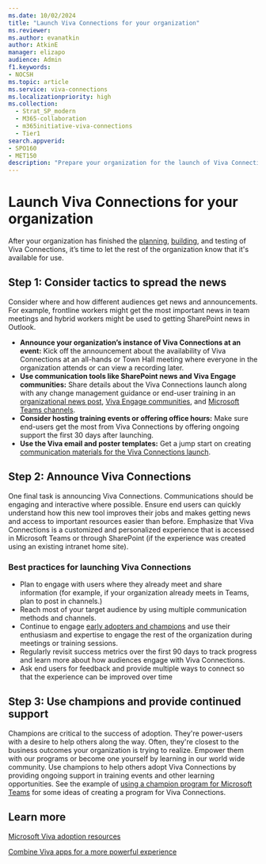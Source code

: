 ```yaml
---
ms.date: 10/02/2024
title: "Launch Viva Connections for your organization"
ms.reviewer: 
ms.author: evanatkin
author: AtkinE
manager: elizapo
audience: Admin
f1.keywords:
- NOCSH
ms.topic: article
ms.service: viva-connections
ms.localizationpriority: high
ms.collection:
  - Strat_SP_modern
  - M365-collaboration
  - m365initiative-viva-connections
  - Tier1
search.appverid:
- SPO160
- MET150
description: "Prepare your organization for the launch of Viva Connections by using news posts, announcements, and Champions."
---
```


# Launch Viva Connections for your organization

After your organization has finished the [planning](plan-viva-connections.md), [building](build-viva-connections.md), and testing of Viva Connections, it’s time to let the rest of the organization know that it's available for use.

## Step 1: Consider tactics to spread the news

Consider where and how different audiences get news and announcements. For example, frontline workers might get the most important news in team meetings and hybrid workers might be used to getting SharePoint news in Outlook.

- **Announce your organization’s instance of Viva Connections at an event:** Kick off the announcement about the availability of Viva Connections at an all-hands or Town Hall meeting where everyone in the organization attends or can view a recording later.
- **Use communication tools like SharePoint news and Viva Engage communities:** Share details about the Viva Connections launch along with any change management guidance or end-user training in an [organizational news post](https://support.microsoft.com/office/create-and-share-news-on-your-sharepoint-sites-495f8f1a-3bef-4045-b33a-55e5abe7aed7#:~:text=In%20SharePoint%20Online%2C%20you%20can%20add%20news%20posts,instructions%20Create%20the%20news%20post%20.%20See%20More), [Viva Engage communities](https://support.microsoft.com/topic/dc806ad9-73bb-49ae-9c68-d800fd902649), and [Microsoft Teams channels](https://support.microsoft.com/office/8e7b8f6f-0f0d-41c2-9883-3dc0bd5d4cda).
- **Consider hosting training events or offering office hours:** Make sure end-users get the most from Viva Connections by offering ongoing support the first 30 days after launching.
- **Use the Viva email and poster templates:** Get a jump start on creating [communication materials for the Viva Connections launch](https://adoption.microsoft.com/viva/).

## Step 2: Announce Viva Connections

One final task is announcing Viva Connections. Communications should be engaging and interactive where possible. Ensure end users can quickly understand how this new tool improves their jobs and makes getting news and access to important resources easier than before. Emphasize that Viva Connections is a customized and personalized experience that is accessed in Microsoft Teams or through SharePoint (if the experience was created using an existing intranet home site).

### Best practices for launching Viva Connections

- Plan to engage with users where they already meet and share information (for example, if your organization already meets in Teams, plan to post in channels.)
- Reach most of your target audience by using multiple communication methods and channels.
- Continue to engage [early adopters and champions](https://adoption.microsoft.com/roles/champion/) and use their enthusiasm and expertise to engage the rest of the organization during meetings or training sessions.
- Regularly revisit success metrics over the first 90 days to track progress and learn more about how audiences engage with Viva Connections.
- Ask end users for feedback and provide multiple ways to connect so that the experience can be improved over time

## Step 3: Use champions and provide continued support

Champions are critical to the success of adoption. They're power-users with a desire to help others along the way. Often, they're closest to the business outcomes your organization is trying to realize. Empower them with our programs or become one yourself by learning in our world wide community. Use champions to help others adopt Viva Connections by providing ongoing support in training events and other learning opportunities. See the example of [using a champion program for Microsoft Teams](../microsoftteams/teams-adoption-create-champions-program) for some ideas of creating a program for Viva Connections.

## Learn more

[Microsoft Viva adoption resources](https://adoption.microsoft.com/viva/)

[Combine Viva apps for a more powerful experience](/viva/learn-how-to-combine-modules)
